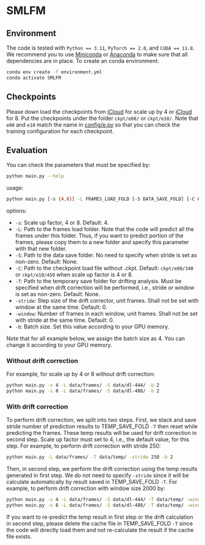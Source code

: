 # SMLFM

## Environment

The code is tested with `Python == 3.11`, `PyTorch == 2.0`, and `CUDA == 11.8`. We recommend you to use [Miniconda](https://docs.conda.io/en/latest/miniconda.html) or [Anaconda](https://www.anaconda.com/) to make sure that all dependencies are in place. To create an conda environment:
```bash
conda env create -f environment.yml
conda activate SMLFM
```

## Checkpoints

Please down load the checkpoints from [iCloud](https://www.icloud.com/iclouddrive/05cFlVujbb2TkrWANiT04tdgQ#340) for scale up by 4 or [iCloud](https://www.icloud.com/iclouddrive/0e6maAxyFbHaA3MIGSYuivcOw#450) for 8. 
Put the checkpoints under the folder `ckpt/e08/` or `ckpt/e10/`.
Note that `e08` and `e10` match the name in [config/e.py](https://github.com/tianrui-qi/SMLFM/blob/main/config/e.py) so that you can check the training configuration for each checkpoint.

## Evaluation

You can check the parameters that must be specified by:
```bash
python main.py --help
```
usage:
```bash
python main.py [-s {4,8}] -L FRAMES_LOAD_FOLD [-S DATA_SAVE_FOLD] [-C CKPT_LOAD_PATH] [-T TEMP_SAVE_FOLD]  [-stride STRIDE] [-window WINDOW] -b BATCH_SIZE
```
options:
- `-s`: Scale up factor, 4 or 8. Default: 4.
- `-L`: Path to the frames load folder. Note that the code will predict all the frames under this folder. Thus, if you want to predict portion of the frames, please copy them to a new folder and specify this parameter with that new folder.
- `-S`: Path to the data save folder. No need to specify when stride is set as non-zero. Default: None.
- `-C`: Path to the checkpoint load file without .ckpt. Default: `ckpt/e08/340` or `ckpt/e10/450` when scale up factor is 4 or 8.
- `-T`: Path to the temporary save folder for drifting analysis. Must be specified when drift correction will be performed, i.e., stride or window is set as non-zero. Default: None.
- `-stride`: Step size of the drift corrector, unit frames. Shall not be set with window at the same time. Default: 0.
- `-window`: Number of frames in each window, unit frames. Shall not be set with stride at the same time. Default: 0.
- `-b`: Batch size. Set this value according to your GPU memory.

Note that for all example below, we assign the batch size as 4. You can change it according to your GPU memory.

### Without drift correction

For example, for scale up by 4 or 8 without drift correction:
```bash
python main.py -s 4 -L data/frames/ -S data/dl-444/ -b 2
python main.py -s 8 -L data/frames/ -S data/dl-488/ -b 2
```

### With drift correction

To perform drift correction, we split into two steps. 
First, we stack and save stride number of prediction results to TEMP_SAVE_FOLD `-T` then reset while predicting the frames. 
These temp results will be used for drift correction in second step. 
Scale up factor must set to 4, i.e., the default value, for this step. 
For example, to perform drift correction with stride 250:
```bash
python main.py -L data/frames/ -T data/temp/ -stride 250 -b 2
```

Then, in second step, we perform the drift correction using the temp results generated in first step. 
We do not need to specify `-stride` since it will be calculate automatically by result saved in TEMP_SAVE_FOLD `-T`.
For example, to perform drift correction with window size 2000 by:
```bash
python main.py -s 4 -L data/frames/ -S data/dl-444/ -T data/temp/ -window 2000 -b 2
python main.py -s 8 -L data/frames/ -S data/dl-488/ -T data/temp/ -window 2000 -b 2
```

If you want to re-predict the temp result in first step or the drift calculation in second step, please delete the cache file in TEMP_SAVE_FOLD `-T` since the code will directly load them and not re-calculate the result if the cache file exists.
